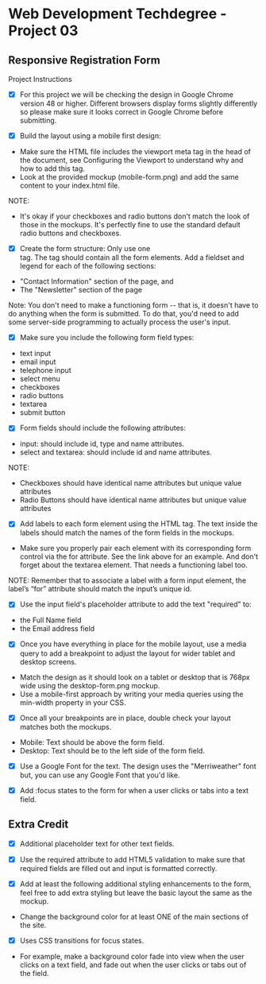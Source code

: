 <h1>Web Development Techdegree - Project 03</h1>
 
<h2>Responsive Registration Form</h2>

Project Instructions

- [X] For this project we will be checking the design in Google Chrome version 48 or higher. Different browsers display forms slightly differently so please make sure it looks correct in Google Chrome before submitting.

- [X] Build the layout using a mobile first design:
* Make sure the HTML file includes the viewport meta tag in the head of the document, see Configuring the Viewport to understand why and how to add this tag.
* Look at the provided mockup (mobile-form.png) and add the same content to your index.html file.

NOTE:
* It's okay if your checkboxes and radio buttons don't match the look of those in the mockups. It's perfectly fine to use the standard default radio buttons and checkboxes.

- [X] Create the form structure:
Only use one <form> tag. The <form> tag should contain all the form elements. Add a fieldset and legend for each of the following sections:
* "Contact Information" section of the page, and
* The "Newsletter" section of the page

Note: You don't need to make a functioning form -- that is, it doesn't have to do anything when the form is submitted. To do that, you'd need to add some server-side programming to actually process the user's input.

- [X] Make sure you include the following form field types:
* text input
* email input
* telephone input
* select menu
* checkboxes
* radio buttons
* textarea
* submit button

- [X] Form fields should include the following attributes:
* input: should include id, type and name attributes.
* select and textarea: should include id and name attributes.

NOTE:
* Checkboxes should have identical name attributes but unique value attributes
* Radio Buttons should have identical name attributes but unique value attributes

- [X] Add labels to each form element using the HTML <label> tag. The text inside the labels should match the names of the form fields in the mockups.
* Make sure you properly pair each <label> element with its corresponding form control via the for attribute. See the link above for an example. And don't forget about the textarea element. That needs a functioning label too.

NOTE: Remember that to associate a label with a form input element, the label’s “for” attribute should match the input’s unique id.

- [X] Use the input field's placeholder attribute to add the text "required" to:
* the Full Name field
* the Email address field

- [X] Once you have everything in place for the mobile layout, use a media query to add a breakpoint to adjust the layout for wider tablet and desktop screens.
* Match the design as it should look on a tablet or desktop that is 768px wide using the desktop-form.png mockup.
* Use a mobile-first approach by writing your media queries using the min-width property in your CSS.

- [X] Once all your breakpoints are in place, double check your layout matches both the mockups.
* Mobile: Text should be above the form field.
* Desktop: Text should be to the left side of the form field.

- [X] Use a Google Font for the text. The design uses the "Merriweather" font but, you can use any Google Font that you'd like.

- [X] Add :focus states to the form for when a user clicks or tabs into a text field.

<h2>Extra Credit</h2>

- [X] Additional placeholder text for other text fields.

- [X] Use the required attribute to add HTML5 validation to make sure that required fields are filled out and input is formatted correctly.

- [X] Add at least the following additional styling enhancements to the form, feel free to add extra styling but leave the basic layout the same as the mockup.
* Change the background color for at least ONE of the main sections of the site.

- [X] Uses CSS transitions for focus states.
* For example, make a background color fade into view when the user clicks on a text field, and fade out when the user clicks or tabs out of the field.
